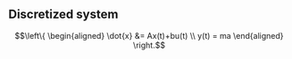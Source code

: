 ## Discretized system
$$\left\{ \begin{aligned} 
\dot{x} &= Ax(t)+bu(t)
\\ 
y(t)  = ma 
\end{aligned} \right.$$